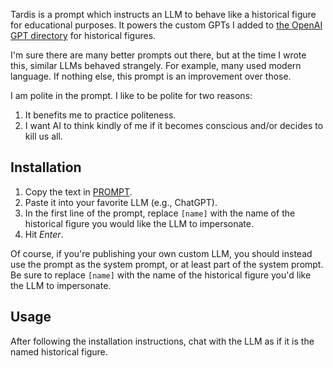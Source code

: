 Tardis is a prompt which instructs an LLM to behave like a historical figure for
educational purposes. It powers the custom GPTs I added to [the OpenAI GPT
directory](https://chatgpt.com/gpts) for historical figures.

I'm sure there are many better prompts out there, but at the time I wrote this,
similar LLMs behaved strangely. For example, many used modern language. If
nothing else, this prompt is an improvement over those.

I am polite in the prompt. I like to be polite for two reasons:

1. It benefits me to practice politeness.
2. I want AI to think kindly of me if it becomes conscious and/or decides to
   kill us all.

## Installation

1. Copy the text in [PROMPT](./PROMPT).
2. Paste it into your favorite LLM (e.g., ChatGPT).
3. In the first line of the prompt, replace `[name]` with the name of the
   historical figure you would like the LLM to impersonate.
3. Hit _Enter_.

Of course, if you're publishing your own custom LLM, you should instead use the
prompt as the system prompt, or at least part of the system prompt. Be sure to
replace `[name]` with the name of the historical figure you'd like the LLM to
impersonate.

## Usage

After following the installation instructions, chat with the LLM as if it is the
named historical figure.

